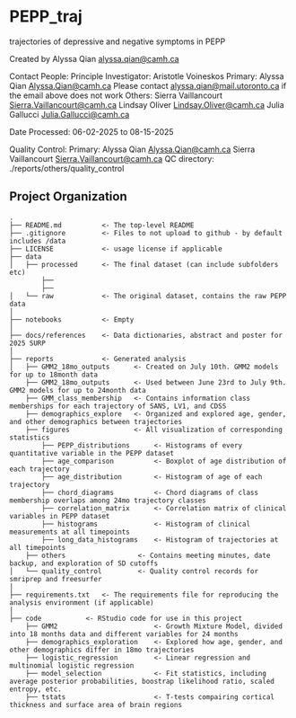 PEPP_traj
===============================================

trajectories of depressive and negative symptoms in PEPP

Created by Alyssa Qian alyssa.qian@camh.ca

Contact People:
	Principle Investigator: Aristotle Voineskos
	Primary: Alyssa Qian Alyssa.Qian@camh.ca
     Please contact alyssa.qian@mail.utoronto.ca if the email above does not work
	Others:
         Sierra Vaillancourt Sierra.Vaillancourt@camh.ca
         Lindsay Oliver Lindsay.Oliver@camh.ca
         Julia Gallucci Julia.Gallucci@camh.ca

Date Processed: 06-02-2025 to 08-15-2025

Quality Control:
	Primary: 
 		Alyssa Qian Alyssa.Qian@camh.ca 
		Sierra Vaillancourt Sierra.Vaillancourt@camh.ca
QC directory: ./reports/others/quality_control


Project Organization
-----------------------------------

    .
    ├── README.md          <- The top-level README
    ├── .gitignore         <- Files to not upload to github - by default includes /data
    ├── LICENSE            <- usage license if applicable
    ├── data
    │   ├── processed      <- The final dataset (can include subfolders etc)
            ├── 
            ├── 
    │   └── raw            <- The original dataset, contains the raw PEPP data
    │
    ├── notebooks          <- Empty
    │
    ├── docs/references    <- Data dictionaries, abstract and poster for 2025 SURP
    │
    ├── reports            <- Generated analysis
	│   ├── GMM2_18mo_outputs      <- Created on July 10th. GMM2 models for up to 18month data
        ├── GMM2_18mo_outputs      <- Used between June 23rd to July 9th. GMM2 models for up to 24month data
        ├── GMM_class_membership   <- Contains information class memberships for each trajectory of SANS, LV1, and CDSS
		├── demographics_explore   <- Organized and explored age, gender, and other demographics between trajectories
 		├── figures 			   <- All visualization of corresponding statistics
			├── PEPP_distributions 		<- Histograms of every quantitative variable in the PEPP dataset
   			├── age_comparison 		    <- Boxplot of age distribution of each trajectory
	     	├── age_distribution 		<- Histogram of age of each trajectory
	  		├── chord_diagrams 			<- Chord diagrams of class membership overlaps among 24mo trajectory classes
			├── correlation_matrix 		<- Correlation matrix of clinical variables in PEPP dataset
   			├── histograms 				<- Histogram of clinical measurements at all timepoints
	  		├── long_data_histograms	<- Histogram of trajectories at all timepoints
	 	├── others 			   		<- Contains meeting minutes, date backup, and exploration of SD cutoffs
    │   └── quality_control         <- Quality control records for smriprep and freesurfer
    │
    ├── requirements.txt   <- The requirements file for reproducing the analysis environment (if applicable)
    │
    ├── code           <- RStudio code for use in this project
		├── GMM2 			   			<- Growth Mixture Model, divided into 18 months data and different variables for 24 months
 		├── demographics_exploration   	<- Explored how age, gender, and other demographics differ in 18mo trajectories
   		├── logistic_regression   		<- Linear regression and multinomial logistic regression
	 	├── model_selection   			<- Fit statistics, including average posterior probabilities, boostrap likelihood ratio, scaled entropy, etc.
   		├── tstats   					<- T-tests compairing cortical thickness and surface area of brain regions

